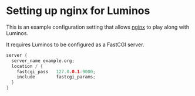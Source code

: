 # Setting up nginx for Luminos

This is an example configuration setting that allows [nginx](http://nginx.org) to play along with Luminos.

It requires Luminos to be configured as a FastCGI server.

```c
server {
  server_name example.org;
  location / {
    fastcgi_pass   127.0.0.1:9000;
    include        fastcgi_params;
  }
}
```
